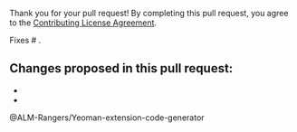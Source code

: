 Thank you for your pull request!
By completing this pull request, you agree to the [Contributing License Agreement](https://github.com/ALM-Rangers/azurefunction-vsts-feature-flags/blob/master/.github/CLA.md).

Fixes # .

Changes proposed in this pull request:  
- 
- 
- 

@ALM-Rangers/Yeoman-extension-code-generator
